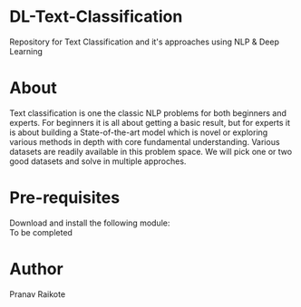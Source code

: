 # DL-Text-Classification
Repository for Text Classification and it's approaches using NLP &amp; Deep Learning

# About
Text classification is one the classic NLP problems for both beginners and experts. For beginners it is all about getting a basic result, but for experts it is about building a State-of-the-art model which is novel or exploring various methods in depth with core fundamental understanding. Various datasets are readily available in this problem space. We will pick one or two good datasets and solve in multiple approches. <br>

# Pre-requisites
Download and install the following module: <br> 
To be completed

# Author
Pranav Raikote
